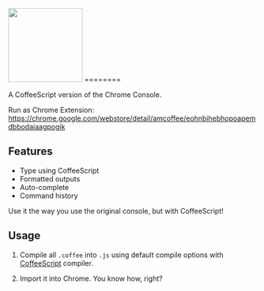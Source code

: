 <img height="150" src="https://raw.github.com/auiWorks/amCoffee/master/amCoffee/image/logo.png" />
========

A CoffeeScript version of the Chrome Console.

Run as Chrome Extension:
https://chrome.google.com/webstore/detail/amcoffee/eohnbihebhopoapemdbbodaiaagpogik

Features
--------

* Type using CoffeeScript
* Formatted outputs
* Auto-complete
* Command history

Use it the way you use the original console, but with CoffeeScript!

Usage
-----

1. Compile all `.coffee` into `.js` using default compile options
with [CoffeeScript](http://coffeescript.org/) compiler.

2. Import it into Chrome. You know how, right?
